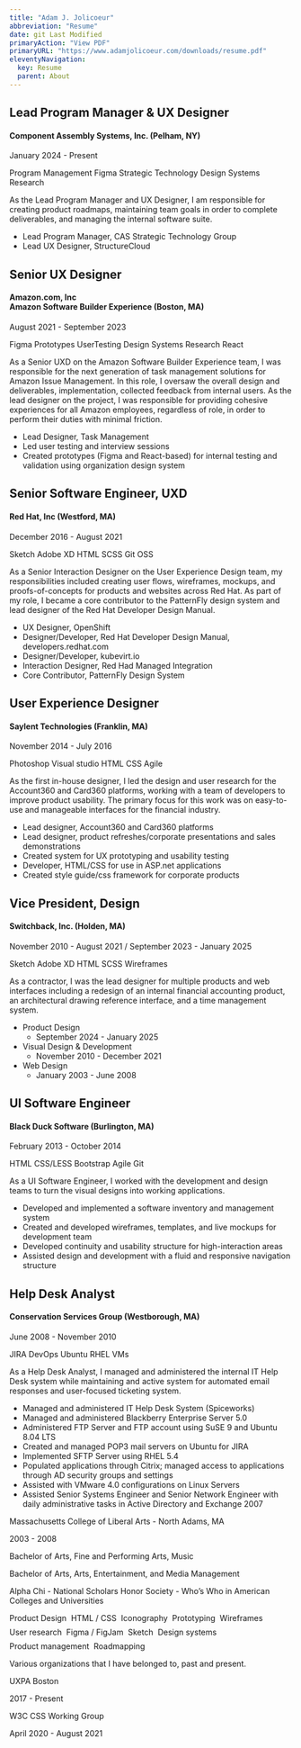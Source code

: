 ```yaml
---
title: "Adam J. Jolicoeur"
abbreviation: "Resume"
date: git Last Modified
primaryAction: "View PDF"
primaryURL: "https://www.adamjolicoeur.com/downloads/resume.pdf"
eleventyNavigation:
  key: Resume
  parent: About
---
```


<div class="container mb-2 py-2 px-0">
  <div class="row px-0 pb-3 mx-0">
    <div class="col-12 col-md-6">
      <h2 class="mt-0">Lead Program Manager &amp; UX Designer</h2>
      <h4 class="my-0">Component Assembly Systems, Inc. (Pelham, NY)</h4>
      <p class="text-body-secondary">January 2024 - Present</p>
      <div class="pb-3 row-badges">
        <sl-badge variant="primary" pill>Program Management</sl-badge>
        <sl-badge variant="primary" pill>Figma</sl-badge>
        <sl-badge variant="primary" pill>Strategic Technology</sl-badge>
        <sl-badge variant="primary" pill>Design Systems</sl-badge>
        <sl-badge variant="primary" pill>Research</sl-badge>
      </div>
    </div>
    <div class="col-12 col-md-6">
      <p class="pt-0">As the Lead Program Manager and UX Designer, I am responsible for creating product roadmaps,
maintaining team goals in order to complete deliverables, and managing the internal software suite.</p>
      <ul class="icon-list">
        <li>Lead Program Manager, CAS Strategic Technology Group</li>
        <li>Lead UX Designer, StructureCloud</li>
      </ul>
    </div>
  </div>
  <div class="row px-0 pb-3 mx-0">
    <div class="col-12 col-md-6">
      <h2 class="mt-0">Senior UX Designer</h2>
      <h4 class="my-0">Amazon.com, Inc <br /> Amazon Software Builder Experience (Boston, MA)</h4>
      <p class="text-body-secondary">August 2021 - September 2023</p>
      <div class="pb-3 row-badges">
        <sl-badge variant="primary" pill>Figma</sl-badge>
        <sl-badge variant="primary" pill>Prototypes</sl-badge>
        <sl-badge variant="primary" pill>UserTesting</sl-badge>
        <sl-badge variant="primary" pill>Design Systems</sl-badge>
        <sl-badge variant="primary" pill>Research</sl-badge>
        <sl-badge variant="primary" pill>React</sl-badge>
      </div>
    </div>
    <div class="col-12 col-md-6">
      <p class="pt-0">As a Senior UXD on the Amazon Software Builder Experience team, I was responsible for the next generation of task management solutions for Amazon Issue Management. In this role, I oversaw the overall design and deliverables, implementation, collected feedback from internal users. As the lead designer on the project, I was responsible for providing cohesive experiences for all Amazon employees, regardless of role, in order to perform their duties with minimal friction.</p>
      <ul class="icon-list">
        <li>Lead Designer, Task Management</li>
        <li>Led user testing and interview sessions</li>
        <li>Created prototypes (Figma and React-based) for internal testing and validation using organization design system</li>
      </ul>
    </div>
  </div>
</div>
<div class="container mb-2 py-2 px-0">
  <div class="row px-0 pb-3 mx-0">
    <div class="col-12 col-md-6">
      <h2 class="mt-0">Senior Software Engineer, UXD</h2>
      <h4 class="my-0">Red Hat, Inc (Westford, MA)</h4>
      <p class="text-body-secondary">December 2016 - August 2021</p>
      <div class="pb-3 row-badges">
        <sl-badge variant="primary" pill>Sketch</sl-badge>
        <sl-badge variant="primary" pill>Adobe XD</sl-badge>
        <sl-badge variant="primary" pill>HTML</sl-badge>
        <sl-badge variant="primary" pill>SCSS</sl-badge>
        <sl-badge variant="primary" pill>Git</sl-badge>
        <sl-badge variant="primary" pill>OSS</sl-badge>
      </div>
    </div>
    <div class="col-12 col-md-6">
      <p>As a Senior Interaction Designer on the User Experience Design team, my responsibilities included creating user flows, wireframes, mockups, and proofs-of-concepts for products and websites across Red Hat. As part of my role, I became a core contributor to the PatternFly design system and lead designer of the Red Hat Developer Design Manual.</p>
      <ul class="icon-list">
        <li>UX Designer, OpenShift</li>
        <li>Designer/Developer, Red Hat Developer Design Manual, developers.redhat.com</li>
        <li>Designer/Developer, kubevirt.io</li>
        <li>Interaction Designer, Red Had Managed Integration</li>
        <li>Core Contributor, PatternFly Design System</li>
      </ul>
    </div>
  </div>
</div>
<div class="container mb-2 py-2 px-0">
  <div class="row px-0 pb-3 mx-0">
    <div class="col-12 col-md-6">
      <h2 class="mt-0">User Experience Designer</h2>
      <h4 class="my-0">Saylent Technologies (Franklin, MA)</h4>
      <p class="text-body-secondary">November 2014 - July 2016</p>
      <div class="pb-3 row-badges">
        <sl-badge variant="primary" pill>Photoshop</sl-badge>
        <sl-badge variant="primary" pill>Visual studio</sl-badge>
        <sl-badge variant="primary" pill>HTML</sl-badge>
        <sl-badge variant="primary" pill>CSS</sl-badge>
        <sl-badge variant="primary" pill>Agile</sl-badge>
      </div>
    </div>
    <div class="col-12 col-md-6">
      <p>As the first in-house designer, I led the design and user research for the Account360 and Card360 platforms, working with a team of developers to improve product usability. The primary focus for this work was on easy-to-use and manageable interfaces for the financial industry.</p>
      <ul class="icon-list">
        <li>Lead designer, Account360 and Card360 platforms</li>
        <li>Lead designer, product refreshes/corporate presentations and sales demonstrations</li>
        <li>Created system for UX prototyping and usability testing</li>
        <li>Developer, HTML/CSS for use in ASP.net applications</li>
        <li>Created style guide/css framework for corporate products</li>
      </ul>
    </div>
  </div>
</div>
<div class="container mb-2 py-2 px-0">
  <div class="row px-0 pb-3 mx-0">
    <div class="col-12 col-md-6">
      <h2 class="mt-0">Vice President, Design</h2>
      <h4 class="my-0">Switchback, Inc. (Holden, MA)</h4>
      <p class="text-body-secondary">November 2010 - August 2021 / September 2023 - January 2025</p>
      <div class="pb-3 row-badges">
        <sl-badge variant="primary" pill>Sketch</sl-badge>
        <sl-badge variant="primary" pill>Adobe XD</sl-badge>
        <sl-badge variant="primary" pill>HTML</sl-badge>
        <sl-badge variant="primary" pill>SCSS</sl-badge>
        <sl-badge variant="primary" pill>Wireframes</sl-badge>
      </div>
    </div>
    <div class="col-12 col-md-6">
      <p>As a contractor, I was the lead designer for multiple products and web interfaces including a redesign of an internal financial accounting product, an architectural drawing reference interface, and a time management system.</p>
      <ul class="icon-list">
        <li class="text-muted">
          Product Design
          <ul><li>September 2024 - January 2025</li></ul>
        </li>
        <li class="text-muted">
          Visual Design &amp; Development
          <ul><li>November 2010 - December 2021</li></ul>
        </li>
        <li class="text-muted">
          Web Design
          <ul><li>January 2003 - June 2008</li></ul>
        </li>
      </ul>
    </div>
  </div>
</div>
<div class="container mb-2 py-2 px-0">
  <div class="row px-0 pb-3 mx-0">
    <div class="col-12 col-md-6">
      <h2 class="mt-0">UI Software Engineer</h2>
      <h4 class="my-0">Black Duck Software (Burlington, MA)</h4>
      <p class="text-body-secondary">February 2013 - October 2014</p>
      <div class="pb-3 row-badges">
        <sl-badge variant="primary" pill>HTML</sl-badge>
        <sl-badge variant="primary" pill>CSS/LESS</sl-badge>
        <sl-badge variant="primary" pill>Bootstrap</sl-badge>
        <sl-badge variant="primary" pill>Agile</sl-badge>
        <sl-badge variant="primary" pill>Git</sl-badge>
      </div>
    </div>
    <div class="col-12 col-md-6">
      <p>As a UI Software Engineer, I worked with the development and design teams to turn the visual designs into working applications.</p>
      <ul class="icon-list">
        <li>Developed and implemented a software inventory and management system</li>
        <li>Created and developed wireframes, templates, and live mockups for development team</li>
        <li>Developed continuity and usability structure for high-interaction areas</li>
        <li>Assisted design and development with a fluid and responsive navigation structure</li>
      </ul>
    </div>
  </div>
</div>
<div class="container mb-2 py-2 px-0">
  <div class="row px-0 pb-3 mx-0">
    <div class="col-12 col-md-6">
      <h2 class="mt-0">Help Desk Analyst</h2>
      <h4 class="my-0">Conservation Services Group (Westborough, MA)</h4>
      <p class="text-body-secondary">June 2008 - November 2010</p>
      <div class="pb-3 row-badges">
        <sl-badge variant="primary" pill>JIRA</sl-badge>
        <sl-badge variant="primary" pill>DevOps</sl-badge>
        <sl-badge variant="primary" pill>Ubuntu</sl-badge>
        <sl-badge variant="primary" pill>RHEL</sl-badge>
        <sl-badge variant="primary" pill>VMs</sl-badge>
      </div>
    </div>
    <div class="col-12 col-md-6">
    <p>As a Help Desk Analyst, I managed and administered the internal IT Help Desk system while maintaining and active system for automated email responses and user-focused ticketing system.</p>
      <ul class="icon-list">
        <li>Managed and administered IT Help Desk System (Spiceworks)</li>
        <li>Managed and administered Blackberry Enterprise Server 5.0</li>
        <li>Administered FTP Server and FTP account using SuSE 9 and Ubuntu 8.04 LTS</li>
        <li>Created and managed POP3 mail servers on Ubuntu for JIRA</li>
        <li>Implemented SFTP Server using RHEL 5.4</li>
        <li>Populated applications through Citrix; managed access to applications through AD security groups and settings</li>
        <li>Assisted with VMware 4.0 configurations on Linux Servers</li>
        <li>Assisted Senior Systems Engineer and Senior Network Engineer with daily administrative tasks in Active Directory and Exchange 2007</li>
      </ul>
    </div>
  </div>
</div>
<div class="container py-3 mt-3 px-0">
  <div class="details-group-example">
    <sl-details summary="Education" open>
      <sl-icon name="caret-right-square" slot="expand-icon"></sl-icon>
      <sl-icon name="caret-left-square" slot="collapse-icon"></sl-icon>
      <p class="bold mb-1">Massachusetts College of Liberal Arts - North Adams, MA</p>
      <date>2003 - 2008</date>
      <p class="mt-3">Bachelor of Arts, Fine and Performing Arts, Music</p>
      <p>Bachelor of Arts, Arts, Entertainment, and Media Management</p>
      <p>Alpha Chi - National Scholars Honor Society - Who’s Who in American Colleges and Universities</p>
    </sl-details>
    <sl-details summary="Skills">
      <sl-icon name="caret-right-square" slot="expand-icon"></sl-icon>
      <sl-icon name="caret-left-square" slot="collapse-icon"></sl-icon>
      <div style="display: flex; align-items: center; flex-direction: row; flex-wrap: wrap; gap: 0.5rem;">
        <sl-tag size="medium" pill>Product Design</sl-tag>
        <sl-tag size="medium" pill>HTML / CSS</sl-tag>
        <sl-tag size="medium" pill>Iconography</sl-tag>
        <sl-tag size="medium" pill>Prototyping</sl-tag>
        <sl-tag size="medium" pill>Wireframes</sl-tag>
        <sl-tag size="medium" pill>User research</sl-tag>
        <sl-tag size="medium" pill>Figma / FigJam</sl-tag>
        <sl-tag size="medium" pill>Sketch</sl-tag>
        <sl-tag size="medium" pill>Design systems</sl-tag>
        <sl-tag size="medium" pill>Product management</sl-tag>
        <sl-tag size="medium" pill>Roadmapping</sl-tag>
      </div>
    </sl-details>
    <sl-details summary="Organizations">
      <sl-icon name="caret-right-square" slot="expand-icon"></sl-icon>
      <sl-icon name="caret-left-square" slot="collapse-icon"></sl-icon>
      <p>Various organizations that I have belonged to, past and present.</p>
      <p class="bold mb-1">UXPA Boston</p>
      <date>2017 - Present</date>
      <p class="bold mt-3 mb-1">W3C CSS Working Group</p>
      <date>April 2020 - August 2021</date>
    </sl-details>
  </div>
</div>
  <style>
  sl-details.custom-icons::part(summary-icon) {
    /* Disable the expand/collapse animation */
    rotate: none !important;
  }
  </style>
